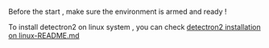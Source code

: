 Before the start , make sure the environment is armed and ready !

To install detectron2 on linux system , you can check [detectron2 installation on linux-README.md](#detectron2_installation_on_linux.md)
